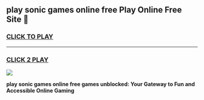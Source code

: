 
## play sonic games online free Play Online Free Site 👋
<h3>
<a href="https://download.freeplayer.one?title=play_sonic_games_online_free&ref=21F">CLICK TO PLAY</a></h3>
<hr>

<h3>
<a href="https://download.freeplayer.one?title=play_sonic_games_online_free&ref=21F">CLICK 2 PLAY</a>
  
</h3>

<a href="https://download.freeplayer.one?title=play_sonic_games_online_free&ref=21F"><img src="https://cdnb.artstation.com/p/assets/images/images/032/539/853/original/anto-thomas-button-gif.gif"></a>


**play sonic games online free games unblocked: Your Gateway to Fun and Accessible Online Gaming**
